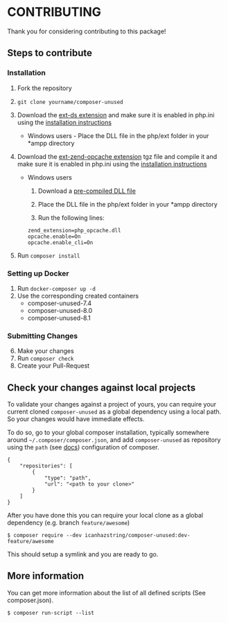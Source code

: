 # CONTRIBUTING

Thank you for considering contributing to this package!

## Steps to contribute

### Installation

1. Fork the repository
2. `git clone yourname/composer-unused`
3. Download the [ext-ds extension](https://pecl.php.net/package/ds/) and make sure it is enabled in php.ini using the [installation instructions](https://github.com/php-ds/ext-ds)
    
   - Windows users - Place the DLL file in the php/ext folder in your *ampp directory

4. Download the [ext-zend-opcache extension](https://pecl.php.net/package/ZendOpcache) tgz file and compile it and make sure it is enabled in php.ini using the [installation instructions](https://github.com/zendtech/ZendOptimizerPlus)
    
    - Windows users

        1. Download a [pre-compiled DLL file](https://windows.php.net/downloads/pecl/releases/opcache/) 

        2. Place the DLL file in the php/ext folder in your *ampp directory
        
        3. Run the following lines:
        ```
        zend_extension=php_opcache.dll
        opcache.enable=On
        opcache.enable_cli=On
        ```
5. Run `composer install`

### Setting up Docker

1. Run `docker-composer up -d`
2. Use the corresponding created containers
    - composer-unused-7.4
    - composer-unused-8.0
    - composer-unused-8.1

### Submitting Changes

6. Make your changes
7. Run `composer check`
8. Create your Pull-Request

## Check your changes against local projects

To validate your changes against a project of yours, you can require your current cloned `composer-unused`
as a global dependency using a local path. So your changes would have immediate effects.

To do so, go to your global composer installation, typically somewhere around `~/.composer/composer.json`, and add
`composer-unused` as repository using the `path` (see [docs](https://getcomposer.org/doc/05-repositories.md#path)) 
configuration of composer.

    {
        "repositories": [
            {
                "type": "path",
                "url": "<path to your clone>"
            }
        ]
    }
    
After you have done this you can require your local clone as a global dependency (e.g. branch `feature/awesome`)

    $ composer require --dev icanhazstring/composer-unused:dev-feature/awesome
    
This should setup a symlink and you are ready to go. 

## More information

You can get more information about the list of all defined scripts (See composer.json).

    $ composer run-script --list
